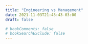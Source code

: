 ```yaml
---
title: "Engineering vs Management"
date: 2021-11-03T21:43:43-03:00
draft: false

# bookComments: false
# bookSearchExclude: false
---
```

